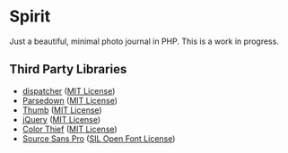 # Spirit

Just a beautiful, minimal photo journal in PHP. This is a work in progress.

## Third Party Libraries

* [dispatcher](https://github.com/yishn/dispatcher) ([MIT License](https://github.com/yishn/dispatcher/blob/master/LICENSE))
* [Parsedown](http://parsedown.org/) ([MIT License](https://github.com/erusev/parsedown/blob/master/LICENSE.txt))
* [Thumb](https://github.com/jamiebicknell/Thumb) ([MIT License](https://github.com/jamiebicknell/Thumb/blob/master/LICENSE.md))
* [jQuery](http://jquery.com/) ([MIT License](https://jquery.org/license/))
* [Color Thief](https://github.com/lokesh/color-thief) ([MIT License](https://github.com/lokesh/color-thief/blob/master/LICENSE))
* [Source Sans Pro](http://adobe-fonts.github.io/source-sans-pro/) ([SIL Open Font License](https://github.com/adobe-fonts/source-sans-pro/blob/master/LICENSE.txt))
